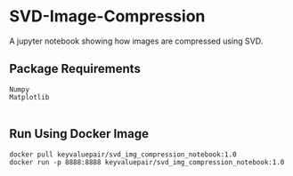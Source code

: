 # SVD-Image-Compression
A jupyter notebook showing how images are compressed using SVD.
&nbsp;

## Package Requirements
  `Numpy`  
  `Matplotlib`  
&nbsp;

## Run Using Docker Image
`docker pull keyvaluepair/svd_img_compression_notebook:1.0`  
`docker run -p 8888:8888 keyvaluepair/svd_img_compression_notebook:1.0`
